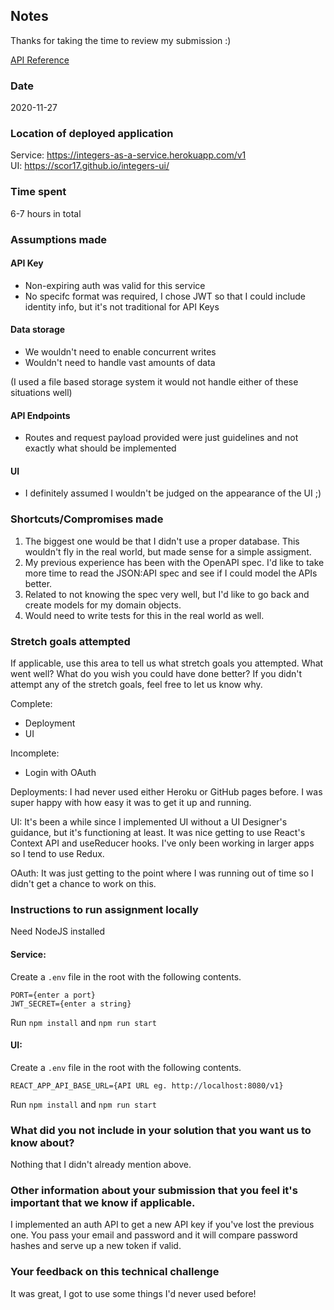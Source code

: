 ## Notes

Thanks for taking the time to review my submission :)

[API Reference](https://github.com/scor17/integers-as-a-service/blob/main/DOCUMENTATION.md)

### Date

2020-11-27

### Location of deployed application

Service: https://integers-as-a-service.herokuapp.com/v1  
UI: https://scor17.github.io/integers-ui/

### Time spent

6-7 hours in total

### Assumptions made

#### API Key
* Non-expiring auth was valid for this service
* No specifc format was required, I chose JWT so that I could include identity info, but it's not traditional for API Keys

#### Data storage
* We wouldn't need to enable concurrent writes 
* Wouldn't need to handle vast amounts of data

(I used a file based storage system it would not handle either of these situations well)

#### API Endpoints
* Routes and request payload provided were just guidelines and not exactly what should be implemented

#### UI
* I definitely assumed I wouldn't be judged on the appearance of the UI ;)

### Shortcuts/Compromises made
1. The biggest one would be that I didn't use a proper database. This wouldn't fly in the real world, but made sense for a simple assigment.
2. My previous experience has been with the OpenAPI spec. I'd like to take more time to read the JSON:API spec and see if I could model the APIs better.
3. Related to not knowing the spec very well, but I'd like to go back and create models for my domain objects.
4. Would need to write tests for this in the real world as well.

### Stretch goals attempted
If applicable, use this area to tell us what stretch goals you attempted. What went well? What do you wish you
could have done better? If you didn't attempt any of the stretch goals, feel free to let us know why.

Complete:
* Deployment
* UI

Incomplete:
* Login with OAuth

Deployments: I had never used either Heroku or GitHub pages before. I was super happy with how easy it was to get it up and running.

UI: It's been a while since I implemented UI without a UI Designer's guidance, but it's functioning at least. It was nice getting to use React's Context API and useReducer hooks. I've only been working in larger apps so I tend to use Redux.

OAuth: It was just getting to the point where I was running out of time so I didn't get a chance to work on this.

### Instructions to run assignment locally

Need NodeJS installed  

#### Service:

Create a `.env` file in the root with the following contents.
```
PORT={enter a port}
JWT_SECRET={enter a string}
```
Run `npm install` and `npm run start`

#### UI:

Create a `.env` file in the root with the following contents.
```
REACT_APP_API_BASE_URL={API URL eg. http://localhost:8080/v1}
```
Run `npm install` and `npm run start`

### What did you not include in your solution that you want us to know about?
Nothing that I didn't already mention above.

### Other information about your submission that you feel it's important that we know if applicable.
I implemented an auth API to get a new API key if you've lost the previous one. You pass your email and password and it will compare password hashes and serve up a new token if valid.

### Your feedback on this technical challenge

It was great, I got to use some things I'd never used before!